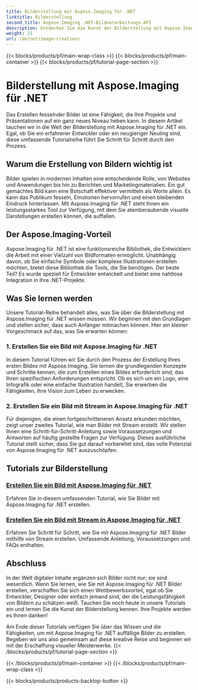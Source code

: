 ```yaml
---
title: Bilderstellung mit Aspose.Imaging für .NET
linktitle: Bilderstellung
second_title: Aspose.Imaging .NET-Bildverarbeitungs-API
description: Entdecken Sie die Kunst der Bilderstellung mit Aspose.Imaging für .NET. Lernen Sie in dieser umfangreichen Tutorialreihe, wie Sie atemberaubende Bilder erstellen.
weight: 21
url: /de/net/image-creation/
---
```


{{< blocks/products/pf/main-wrap-class >}}
{{< blocks/products/pf/main-container >}}
{{< blocks/products/pf/tutorial-page-section >}}

# Bilderstellung mit Aspose.Imaging für .NET


Das Erstellen fesselnder Bilder ist eine Fähigkeit, die Ihre Projekte und Präsentationen auf ein ganz neues Niveau heben kann. In diesem Artikel tauchen wir in die Welt der Bilderstellung mit Aspose.Imaging für .NET ein. Egal, ob Sie ein erfahrener Entwickler oder ein neugieriger Neuling sind, diese umfassende Tutorialreihe führt Sie Schritt für Schritt durch den Prozess.

## Warum die Erstellung von Bildern wichtig ist

Bilder spielen in modernen Inhalten eine entscheidende Rolle, von Websites und Anwendungen bis hin zu Berichten und Marketingmaterialien. Ein gut gemachtes Bild kann eine Botschaft effektiver vermitteln als Worte allein. Es kann das Publikum fesseln, Emotionen hervorrufen und einen bleibenden Eindruck hinterlassen. Mit Aspose.Imaging für .NET steht Ihnen ein leistungsstarkes Tool zur Verfügung, mit dem Sie atemberaubende visuelle Darstellungen erstellen können, die auffallen.

## Der Aspose.Imaging-Vorteil

Aspose.Imaging für .NET ist eine funktionsreiche Bibliothek, die Entwicklern die Arbeit mit einer Vielzahl von Bildformaten ermöglicht. Unabhängig davon, ob Sie einfache Symbole oder komplexe Illustrationen erstellen möchten, bietet diese Bibliothek die Tools, die Sie benötigen. Der beste Teil? Es wurde speziell für Entwickler entwickelt und bietet eine nahtlose Integration in Ihre .NET-Projekte.

## Was Sie lernen werden

Unsere Tutorial-Reihe behandelt alles, was Sie über die Bilderstellung mit Aspose.Imaging für .NET wissen müssen. Wir beginnen mit den Grundlagen und stellen sicher, dass auch Anfänger mitmachen können. Hier ein kleiner Vorgeschmack auf das, was Sie erwarten können:

### 1. Erstellen Sie ein Bild mit Aspose.Imaging für .NET
   In diesem Tutorial führen wir Sie durch den Prozess der Erstellung Ihres ersten Bildes mit Aspose.Imaging. Sie lernen die grundlegenden Konzepte und Schritte kennen, die zum Erstellen eines Bildes erforderlich sind, das Ihren spezifischen Anforderungen entspricht. Ob es sich um ein Logo, eine Infografik oder eine einfache Illustration handelt, Sie erwerben die Fähigkeiten, Ihre Vision zum Leben zu erwecken.

### 2. Erstellen Sie ein Bild mit Stream in Aspose.Imaging für .NET
   Für diejenigen, die einen fortgeschritteneren Ansatz erkunden möchten, zeigt unser zweites Tutorial, wie man Bilder mit Stream erstellt. Wir stellen Ihnen eine Schritt-für-Schritt-Anleitung sowie Voraussetzungen und Antworten auf häufig gestellte Fragen zur Verfügung. Dieses ausführliche Tutorial stellt sicher, dass Sie gut darauf vorbereitet sind, das volle Potenzial von Aspose.Imaging für .NET auszuschöpfen.

## Tutorials zur Bilderstellung
### [Erstellen Sie ein Bild mit Aspose.Imaging für .NET](./create-an-image/)
Erfahren Sie in diesem umfassenden Tutorial, wie Sie Bilder mit Aspose.Imaging für .NET erstellen.
### [Erstellen Sie ein Bild mit Stream in Aspose.Imaging für .NET](./create-image-using-stream/)
Erfahren Sie Schritt für Schritt, wie Sie mit Aspose.Imaging für .NET Bilder mithilfe von Stream erstellen. Umfassende Anleitung, Voraussetzungen und FAQs enthalten.

## Abschluss

In der Welt digitaler Inhalte ergänzen sich Bilder nicht nur; sie sind wesentlich. Wenn Sie lernen, wie Sie mit Aspose.Imaging für .NET Bilder erstellen, verschaffen Sie sich einen Wettbewerbsvorteil, egal ob Sie Entwickler, Designer oder einfach jemand sind, der die Leistungsfähigkeit von Bildern zu schätzen weiß. Tauchen Sie noch heute in unsere Tutorials ein und lernen Sie die Kunst der Bilderstellung kennen. Ihre Projekte werden es Ihnen danken!

Am Ende dieser Tutorials verfügen Sie über das Wissen und die Fähigkeiten, um mit Aspose.Imaging für .NET auffällige Bilder zu erstellen. Begeben wir uns also gemeinsam auf diese kreative Reise und beginnen wir mit der Erschaffung visueller Meisterwerke.
{{< /blocks/products/pf/tutorial-page-section >}}

{{< /blocks/products/pf/main-container >}}
{{< /blocks/products/pf/main-wrap-class >}}

{{< blocks/products/products-backtop-button >}}
